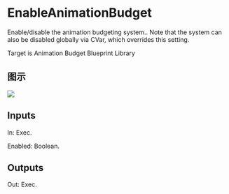 # EnableAnimationBudget

Enable/disable the animation budgeting system.. Note that the system can also be disabled globally via CVar, which overrides this setting.

Target is Animation Budget Blueprint Library

## 图示

![]($-20221218-17531038.png)

## Inputs

In: Exec.

Enabled: Boolean.  

## Outputs

Out: Exec.


